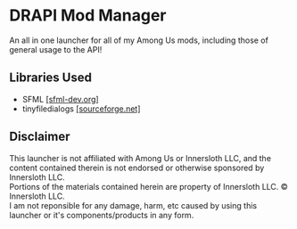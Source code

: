 # DRAPI Mod Manager
An all in one launcher for all of my Among Us mods, including those of general usage to the API!

## Libraries Used
- SFML [[sfml-dev.org]](https://www.sfml-dev.org/)<br>
- tinyfiledialogs [[sourceforge.net]](https://sourceforge.net/projects/tinyfiledialogs/)

## Disclaimer
This launcher is not affiliated with Among Us or Innersloth LLC, and the content contained therein is not endorsed or otherwise sponsored by Innersloth LLC.<br>
Portions of the materials contained herein are property of Innersloth LLC. © Innersloth LLC.<br>
I am not reponsible for any damage, harm, etc caused by using this launcher or it's components/products in any form.